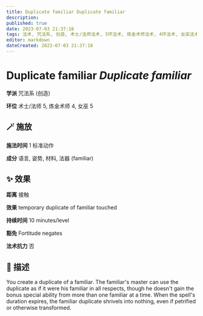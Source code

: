 ```yaml
---
title: Duplicate familiar Duplicate familiar
description: 
published: true
date: 2023-07-03 21:37:18
tags: 法术, 咒法系, 创造, 术士/法师法术, 5环法术, 炼金术师法术, 4环法术, 女巫法术
editor: markdown
dateCreated: 2023-07-03 21:37:18
---
```


# **Duplicate familiar** *Duplicate familiar*

**学派** 咒法系 (创造) 

**环位** 术士/法师 5, 炼金术师 4, 女巫 5

## 🪄 施放

**施法时间** 1 标准动作

**成分** 语言, 姿势, 材料, 法器 (familiar)

## ✨ 效果  

**距离** 接触 

**效果** temporary duplicate of familiar touched 

**持续时间** 10 minutes/level 

**豁免** Fortitude negates

**法术抗力** 否

## 📖 描述

You create a duplicate of a familiar. The familiar's master can use the duplicate as if it were his familiar in all respects, though he doesn't gain the bonus special ability from more  than one familiar at a time. When the spell's duration expires, the familiar duplicate shrivels into nothing, even if petrified or otherwise transformed.
    